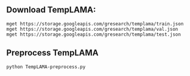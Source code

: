 ## Download TempLAMA:
```
mget https://storage.googleapis.com/gresearch/templama/train.json
mget https://storage.googleapis.com/gresearch/templama/val.json
mget https://storage.googleapis.com/gresearch/templama/test.json
```
## Preprocess TempLAMA
```
python TempLAMA-preprocess.py
```
